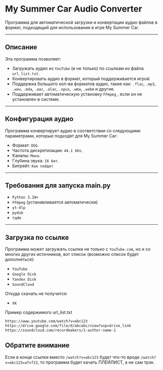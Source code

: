 # My Summer Car Audio Converter 

Программа для автоматической загрузки и конвертации аудио файлов в формат, подходящий для использования в игре My Summer Car. 

---

## Описание 
Эта программа позволяет: 
 - Загружать аудио из ```YouTube``` (и не только) по ссылкам из файла ```url_list.txt```.
 - Конвертировать аудио в формат, который поддерживается игрой.
 - Поддержка большого кол-ва форматов аудио, такие как: ```.flac```, ```.mp3```, ```.wav```, ```.m4a```, ```.aac```, ```.alac```, ```.opus```, ```.wma```, ```.webm``` и другие.
 - Поддерживает автоматическую установку ```FFmpeg``` , если он не установлен в системе.

---

## Конфигурация аудио 
Программа конвертирует аудио в соответствии со следующими параметрами, которые подходят для My Summer Car: 
 - Формат: ```OGG```.
 - Частота дискретизации: ```44.1 kHz```.
 - Каналы: ```Моно```.
 - Глубина звука: ```16 бит```.
 - Битрейт: ```Как пойдет```    
---

## Требования для запуска main.py
 - ```Python 3.10+```
 - ```FFmpeg``` (устанавливается автоматически)
 - ```yt-dlp```
 - ```pydub```
 - ```tqdm```

---

## Загрузка по ссылке
Программа может загружать ссылки не только с ```YouTube.com```, но и со многих других источников, вот список (возможно список будет дополняться):
 - ```YouTube```
 - ```Google Disk```
 - ```Yandex Disk```
 - ```SoundCloud```

Откуда скачать не получится:
 - ```VK```

Пример содержимого url_list.txt
```bash
https://www.youtube.com/watch?v=abc123
https://drive.google.com/file/d/abcabc/view?usp=drive_link
https://soundcloud.com/recordmakers/1-author-name-1
```
## Обратите внимание
Если в конце ссылки вместо ```/watch?v=abc123``` будет что-то вроде ```/watch?v=abc123=afvf13```, то программа будет качать ПЛЕЙЛИСТ, а не сам трэк.
